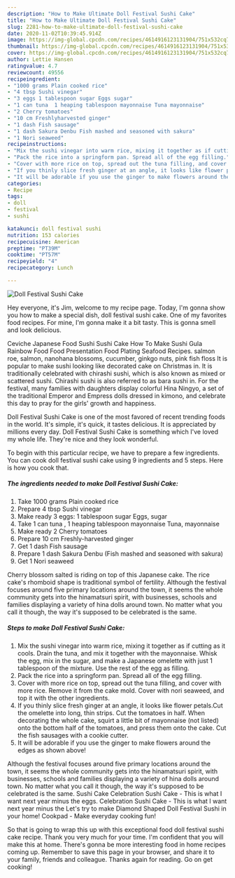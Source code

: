```yaml
---
description: "How to Make Ultimate Doll Festival Sushi Cake"
title: "How to Make Ultimate Doll Festival Sushi Cake"
slug: 2281-how-to-make-ultimate-doll-festival-sushi-cake
date: 2020-11-02T10:39:45.914Z
image: https://img-global.cpcdn.com/recipes/4614916123131904/751x532cq70/doll-festival-sushi-cake-recipe-main-photo.jpg
thumbnail: https://img-global.cpcdn.com/recipes/4614916123131904/751x532cq70/doll-festival-sushi-cake-recipe-main-photo.jpg
cover: https://img-global.cpcdn.com/recipes/4614916123131904/751x532cq70/doll-festival-sushi-cake-recipe-main-photo.jpg
author: Lettie Hansen
ratingvalue: 4.7
reviewcount: 49556
recipeingredient:
- "1000 grams Plain cooked rice"
- "4 tbsp Sushi vinegar"
- "3 eggs 1 tablespoon sugar Eggs sugar"
- "1 can tuna  1 heaping tablespoon mayonnaise Tuna mayonnaise"
- "2 Cherry tomatoes"
- "10 cm Freshlyharvested ginger"
- "1 dash Fish sausage"
- "1 dash Sakura Denbu Fish mashed and seasoned with sakura"
- "1 Nori seaweed"
recipeinstructions:
- "Mix the sushi vinegar into warm rice, mixing it together as if cutting as it cools. Drain the tuna, and mix it together with the mayonnaise. Whisk the egg, mix in the sugar, and make a Japanese omelette with just 1 tablespoon of the mixture. Use the rest of the egg as filling."
- "Pack the rice into a springform pan. Spread all of the egg filling."
- "Cover with more rice on top, spread out the tuna filling, and cover with more rice. Remove it from the cake mold. Cover with nori seaweed, and top it with the other ingredients."
- "If you thinly slice fresh ginger at an angle, it looks like flower petals.Cut the omelette into long, thin strips. Cut the tomatoes in half. When decorating the whole cake, squirt a little bit of mayonnaise (not listed) onto the bottom half of the tomatoes, and press them onto the cake. Cut the fish sausages with a cookie cutter."
- "It will be adorable if you use the ginger to make flowers around the edges as shown above!"
categories:
- Recipe
tags:
- doll
- festival
- sushi

katakunci: doll festival sushi 
nutrition: 153 calories
recipecuisine: American
preptime: "PT39M"
cooktime: "PT57M"
recipeyield: "4"
recipecategory: Lunch

---
```



![Doll Festival Sushi Cake](https://img-global.cpcdn.com/recipes/4614916123131904/751x532cq70/doll-festival-sushi-cake-recipe-main-photo.jpg)

Hey everyone, it's Jim, welcome to my recipe page. Today, I'm gonna show you how to make a special dish, doll festival sushi cake. One of my favorites food recipes. For mine, I'm gonna make it a bit tasty. This is gonna smell and look delicious.

Ceviche Japanese Food Sushi Sushi Cake How To Make Sushi Gula Rainbow Food Food Presentation Food Plating Seafood Recipes. salmon roe, salmon, nanohana blossoms, cucumber, ginkgo nuts, pink fish floss It is popular to make sushi looking like decorated cake on Christmas in. It is traditionally celebrated with chirashi sushi, which is also known as mixed or scattered sushi. Chirashi sushi is also referred to as bara sushi in. For the festival, many families with daughters display colorful Hina Ningyo, a set of the traditional Emperor and Empress dolls dressed in kimono, and celebrate this day to pray for the girls&#39; growth and happiness.

Doll Festival Sushi Cake is one of the most favored of recent trending foods in the world. It's simple, it's quick, it tastes delicious. It is appreciated by millions every day. Doll Festival Sushi Cake is something which I've loved my whole life. They're nice and they look wonderful.


To begin with this particular recipe, we have to prepare a few ingredients. You can cook doll festival sushi cake using 9 ingredients and 5 steps. Here is how you cook that.

<!--inarticleads1-->

##### The ingredients needed to make Doll Festival Sushi Cake:

1. Take 1000 grams Plain cooked rice
1. Prepare 4 tbsp Sushi vinegar
1. Make ready 3 eggs: 1 tablespoon sugar Eggs, sugar
1. Take 1 can tuna , 1 heaping tablespoon mayonnaise Tuna, mayonnaise
1. Make ready 2 Cherry tomatoes
1. Prepare 10 cm Freshly-harvested ginger
1. Get 1 dash Fish sausage
1. Prepare 1 dash Sakura Denbu (Fish mashed and seasoned with sakura)
1. Get 1 Nori seaweed


Cherry blossom salted is riding on top of this Japanese cake. The rice cake&#39;s rhomboid shape is traditional symbol of fertility. Although the festival focuses around five primary locations around the town, it seems the whole community gets into the hinamatsuri spirit, with businesses, schools and families displaying a variety of hina dolls around town. No matter what you call it though, the way it&#39;s supposed to be celebrated is the same. 

<!--inarticleads2-->

##### Steps to make Doll Festival Sushi Cake:

1. Mix the sushi vinegar into warm rice, mixing it together as if cutting as it cools. Drain the tuna, and mix it together with the mayonnaise. Whisk the egg, mix in the sugar, and make a Japanese omelette with just 1 tablespoon of the mixture. Use the rest of the egg as filling.
1. Pack the rice into a springform pan. Spread all of the egg filling.
1. Cover with more rice on top, spread out the tuna filling, and cover with more rice. Remove it from the cake mold. Cover with nori seaweed, and top it with the other ingredients.
1. If you thinly slice fresh ginger at an angle, it looks like flower petals.Cut the omelette into long, thin strips. Cut the tomatoes in half. When decorating the whole cake, squirt a little bit of mayonnaise (not listed) onto the bottom half of the tomatoes, and press them onto the cake. Cut the fish sausages with a cookie cutter.
1. It will be adorable if you use the ginger to make flowers around the edges as shown above!


Although the festival focuses around five primary locations around the town, it seems the whole community gets into the hinamatsuri spirit, with businesses, schools and families displaying a variety of hina dolls around town. No matter what you call it though, the way it&#39;s supposed to be celebrated is the same. Sushi Cake Celebration Sushi Cake - This is what I want next year minus the eggs. Celebration Sushi Cake - This is what I want next year minus the Let&#39;s try to make Diamond Shaped Doll Festival Sushi in your home! Cookpad - Make everyday cooking fun! 

So that is going to wrap this up with this exceptional food doll festival sushi cake recipe. Thank you very much for your time. I'm confident that you will make this at home. There's gonna be more interesting food in home recipes coming up. Remember to save this page in your browser, and share it to your family, friends and colleague. Thanks again for reading. Go on get cooking!

